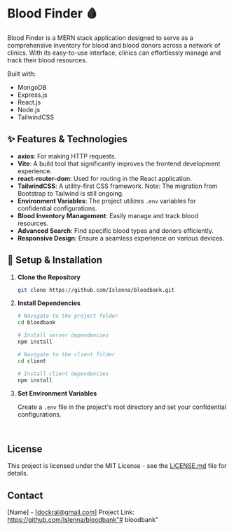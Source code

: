 # Blood Finder 🩸

Blood Finder is a MERN stack application designed to serve as a comprehensive inventory for blood and blood donors across a network of clinics. With its easy-to-use interface, clinics can effortlessly manage and track their blood resources.

Built with:
- MongoDB
- Express.js
- React.js
- Node.js
- TailwindCSS


## ✨ Features & Technologies

- **axios**: For making HTTP requests.
- **Vite**: A build tool that significantly improves the frontend development experience.
- **react-router-dom**: Used for routing in the React application.
- **TailwindCSS**: A utility-first CSS framework. Note: The migration from Bootstrap to Tailwind is still ongoing.
- **Environment Variables**: The project utilizes `.env` variables for confidential configurations.
- **Blood Inventory Management**: Easily manage and track blood resources.
- **Advanced Search**: Find specific blood types and donors efficiently.
- **Responsive Design**: Ensure a seamless experience on various devices.


## 🚀 Setup & Installation

1. **Clone the Repository**

   ```bash
   git clone https://github.com/Islenna/bloodbank.git
   ```

2. **Install Dependencies**

   ```bash
   # Navigate to the project folder
   cd bloodbank

   # Install server dependencies
   npm install

   # Navigate to the client folder
   cd client

   # Install client dependencies
   npm install
   ```

3. **Set Environment Variables**

   Create a `.env` file in the project's root directory and set your confidential configurations.
   ```


## License

This project is licensed under the MIT License - see the [LICENSE.md](LICENSE.md) file for details.

## Contact

[Name] - [dockral@gmail.com]
Project Link: https://github.com/Islenna/bloodbank"# bloodbank" 
